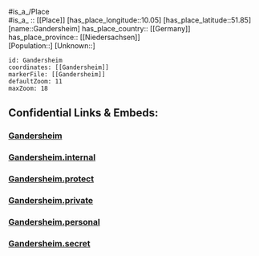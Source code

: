 ﻿---
location: [51.85,10.05] 
mapzoom: [7,12] 
mapmarker: city 
type: City
tags:
- geo/City


SpocWebEntityId: 30356
isDeleted: false
confidential: public

---
#is_a_/Place  
#is_a_ :: [[Place]] 
[has_place_longitude::10.05] 
[has_place_latitude::51.85] 
[name::Gandersheim] 
has_place_country:: [[Germany]]  
has_place_province:: [[Niedersachsen]]  
[Population::] 
[Unknown::] 


```leaflet
id: Gandersheim
coordinates: [[Gandersheim]] 
markerFile: [[Gandersheim]] 
defaultZoom: 11 
maxZoom: 18
```


## Confidential Links & Embeds: 

### [Gandersheim](/_public/Earth/Continent/Europe/Europe~Central/Germany/Germany~West/Niedersachsen/counties~Niedersachsen/Northeim/cities~Northeim/Bad_Gandersheim/boroughs~Bad_Gandersheim/Gandersheim.md) 

### [Gandersheim.internal](/_internal/Earth/Continent/Europe/Europe~Central/Germany/Germany~West/Niedersachsen/counties~Niedersachsen/Northeim/cities~Northeim/Bad_Gandersheim/boroughs~Bad_Gandersheim/Gandersheim.internal.md) 

### [Gandersheim.protect](/_protect/Earth/Continent/Europe/Europe~Central/Germany/Germany~West/Niedersachsen/counties~Niedersachsen/Northeim/cities~Northeim/Bad_Gandersheim/boroughs~Bad_Gandersheim/Gandersheim.protect.md) 

### [Gandersheim.private](/_private/Earth/Continent/Europe/Europe~Central/Germany/Germany~West/Niedersachsen/counties~Niedersachsen/Northeim/cities~Northeim/Bad_Gandersheim/boroughs~Bad_Gandersheim/Gandersheim.private.md) 

### [Gandersheim.personal](/_personal/Earth/Continent/Europe/Europe~Central/Germany/Germany~West/Niedersachsen/counties~Niedersachsen/Northeim/cities~Northeim/Bad_Gandersheim/boroughs~Bad_Gandersheim/Gandersheim.personal.md) 

### [Gandersheim.secret](/_secret/Earth/Continent/Europe/Europe~Central/Germany/Germany~West/Niedersachsen/counties~Niedersachsen/Northeim/cities~Northeim/Bad_Gandersheim/boroughs~Bad_Gandersheim/Gandersheim.secret.md) 
